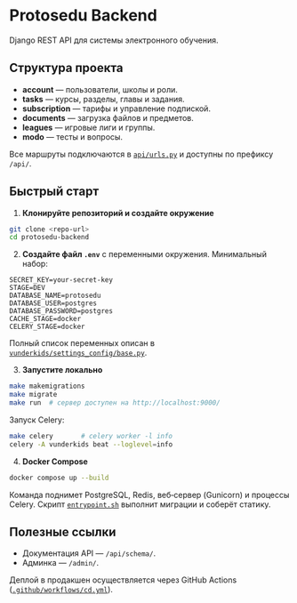 # Protosedu Backend

Django REST API для системы электронного обучения.

## Структура проекта

- **account** ― пользователи, школы и роли.
- **tasks** ― курсы, разделы, главы и задания.
- **subscription** ― тарифы и управление подпиской.
- **documents** ― загрузка файлов и предметов.
- **leagues** ― игровые лиги и группы.
- **modo** ― тесты и вопросы.

Все маршруты подключаются в [`api/urls.py`](api/urls.py) и доступны по префиксу `/api/`.

## Быстрый старт

1. **Клонируйте репозиторий и создайте окружение**

```bash
git clone <repo-url>
cd protosedu-backend
```

2. **Создайте файл `.env`** с переменными окружения. Минимальный набор:

```env
SECRET_KEY=your-secret-key
STAGE=DEV
DATABASE_NAME=protosedu
DATABASE_USER=postgres
DATABASE_PASSWORD=postgres
CACHE_STAGE=docker
CELERY_STAGE=docker
```

Полный список переменных описан в [`vunderkids/settings_config/base.py`](vunderkids/settings_config/base.py).

3. **Запустите локально**

```bash
make makemigrations
make migrate
make run  # сервер доступен на http://localhost:9000/
```

Запуск Celery:

```bash
make celery       # celery worker -l info
celery -A vunderkids beat --loglevel=info
```

4. **Docker Compose**

```bash
docker compose up --build
```

Команда поднимет PostgreSQL, Redis, веб‑сервер (Gunicorn) и процессы Celery.
Скрипт [`entrypoint.sh`](entrypoint.sh) выполнит миграции и соберёт статику.

## Полезные ссылки

- Документация API — `/api/schema/`.
- Админка — `/admin/`.

Деплой в продакшен осуществляется через GitHub Actions ([`.github/workflows/cd.yml`](.github/workflows/cd.yml)).
